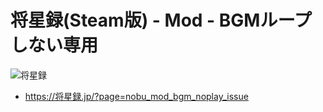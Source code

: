 # 将星録(Steam版) - Mod - BGMループしない専用

![将星録](https://img.shields.io/badge/将星録-with_PK-6479ff.svg)

- https://将星録.jp/?page=nobu_mod_bgm_noplay_issue